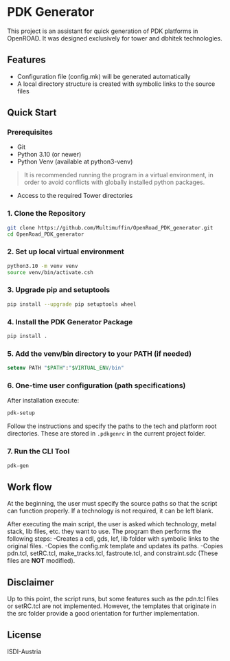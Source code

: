 # PDK Generator

This project is an assistant for quick generation of PDK platforms in OpenROAD.
It was designed exclusively for tower and dbhitek technologies.

## Features
- Configuration file (config.mk) will be generated automatically
- A local directory structure is created with symbolic links to the source files

## Quick Start

### Prerequisites
- Git
- Python 3.10 (or newer)
- Python Venv (available at python3-venv)
> It is recommended running the program in a virtual environment, in order to avoid conflicts with globally installed python packages.
- Access to the required Tower directories

### 1. Clone the Repository
```sh
git clone https://github.com/Multimuffin/OpenRoad_PDK_generator.git
cd OpenRoad_PDK_generator
```

### 2. Set up local virtual environment
```sh
python3.10 -m venv venv
source venv/bin/activate.csh
```

### 3. Upgrade pip and setuptools
```sh
pip install --upgrade pip setuptools wheel
```

### 4. Install the PDK Generator Package
```sh
pip install .
```

### 5. Add the venv/bin directory to your PATH (if needed)
```tcsh
setenv PATH "$PATH":"$VIRTUAL_ENV/bin"
```

### 6. One-time user configuration (path specifications)
After installation execute:
```sh
pdk-setup
```
Follow the instructions and specify the paths to the tech and platform root directories. These are stored in `.pdkgenrc` in the current project folder.

### 7. Run the CLI Tool
```sh
pdk-gen
```

<!-- 
## Installation
Python 3.10 and the package `click` are required.

```sh
python3.10 -m pip install --user click
``` -->

## Work flow

At the beginning, the user must specify the source paths so that the script can function properly. If a technology is not required, it can be left blank.

After executing the main script, the user is asked which technology, metal stack, lib files, etc. they want to use. The program then performs the following steps:
-Creates a cdl, gds, lef, lib folder with symbolic links to the original files.
-Copies the config.mk template and updates its paths.
-Copies pdn.tcl, setRC.tcl, make_tracks.tcl, fastroute.tcl, and constraint.sdc (These files are **NOT** modified).

## Disclaimer

Up to this point, the script runs, but some features such as the pdn.tcl files or setRC.tcl are not implemented. However, the templates that originate in the src folder provide a good orientation for further implementation.

## License
ISDI-Austria
